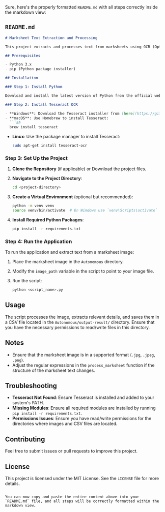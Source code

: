 Sure, here's the properly formatted `README.md` with all steps correctly inside the markdown view:

## `README.md`

```markdown
# Marksheet Text Extraction and Processing

This project extracts and processes text from marksheets using OCR (Optical Character Recognition) and stores the processed data into a CSV file.

## Prerequisites

- Python 3.x
- pip (Python package installer)

## Installation

### Step 1: Install Python

Download and install the latest version of Python from the official website: [https://www.python.org/downloads/](https://www.python.org/downloads/).

### Step 2: Install Tesseract OCR

- **Windows**: Download the Tesseract installer from [here](https://github.com/UB-Mannheim/tesseract/wiki). Run the installer and add Tesseract to your system path.
- **macOS**: Use Homebrew to install Tesseract:
  ```sh
  brew install tesseract
  ```
- **Linux**: Use the package manager to install Tesseract:
  ```sh
  sudo apt-get install tesseract-ocr
  ```

### Step 3: Set Up the Project

1. **Clone the Repository** (if applicable) or Download the project files.

2. **Navigate to the Project Directory**:
   ```sh
   cd <project-directory>
   ```

3. **Create a Virtual Environment** (optional but recommended):
   ```sh
   python -m venv venv
   source venv/bin/activate  # On Windows use `venv\Scripts\activate`
   ```

4. **Install Required Python Packages**:
   ```sh
   pip install -r requirements.txt
   ```

### Step 4: Run the Application

To run the application and extract text from a marksheet image:

1. Place the marksheet image in the `Autonomous` directory.

2. Modify the `image_path` variable in the script to point to your image file.

3. Run the script:
   ```sh
   python <script_name>.py
   ```

## Usage

The script processes the image, extracts relevant details, and saves them in a CSV file located in the `Autonomous/output-result/` directory. Ensure that you have the necessary permissions to read/write files in this directory.

## Notes

- Ensure that the marksheet image is in a supported format (`.jpg`, `.jpeg`, `.png`).
- Adjust the regular expressions in the `process_marksheet` function if the structure of the marksheet text changes.

## Troubleshooting

- **Tesseract Not Found**: Ensure Tesseract is installed and added to your system's PATH.
- **Missing Modules**: Ensure all required modules are installed by running `pip install -r requirements.txt`.
- **Permissions Issues**: Ensure you have read/write permissions for the directories where images and CSV files are located.

## Contributing

Feel free to submit issues or pull requests to improve this project.

## License

This project is licensed under the MIT License. See the `LICENSE` file for more details.
```

You can now copy and paste the entire content above into your `README.md` file, and all steps will be correctly formatted within the markdown view.
